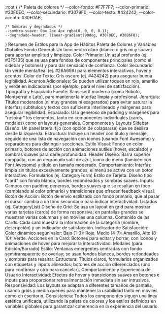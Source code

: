 :root {
    /* Paleta de colores */
    --color-fondo: #F7F7F7;
    --color-primario: #30F0EC;
    --color-secundario: #3079F0;
    --color-texto: #424242;
    --color-acento: #30F0AB;

    /* Sombras y degradados */
    --sombra-suave: 0px 2px 4px rgba(0, 0, 0, 0.1);
    --degradado-header: linear-gradient(90deg, #30F0EC, #30B6F0);
}
Resumen de Estilos para la App de Hábitos
Paleta de Colores y Variables Globales
Fondo General: Un tono neutro claro (blanco o gris muy suave) para aportar amplitud y limpieza.
Color Primario: Un azul profundo (ej. #3F51B5) que se usa para fondos de componentes principales (como el sidebar y botones) y para dar sensación de confianza.
Color Secundario: Un verde menta/teal (ej. #26A69A) para elementos interactivos, hover y acentos.
Color de Texto: Gris oscuro (ej. #424242) para asegurar buena legibilidad.
Acentos Adicionales: Se pueden utilizar toques en rojo, amarillo y verde en indicadores (por ejemplo, para el nivel de satisfacción).
Tipografía y Espaciado
Fuente: Sans-serif moderna (como Roboto, Montserrat o Lato), para mantener la interfaz limpia y profesional.
Jerarquía: Títulos moderados (ni muy grandes ni exagerados) para evitar saturar la interfaz; subtítulos y textos con suficiente interlineado y márgenes para asegurar legibilidad.
Espaciado: Uso generoso de padding y márgenes para "respirar" los elementos, tanto en componentes individuales (cards, modales) como en layouts generales.
Componentes y Layouts
Sidebar
Diseño: Un panel lateral fijo (con opción de colapsarse) que se desliza desde la izquierda.
Estructura: Incluye un header con título y mensaje, seguido de una lista de navegación con íconos (usando Font Awesome) y separadores para distinguir secciones.
Estilo Visual: Fondo en color primario, botones de acción con animaciones sutiles (hover, escalado) y sombras suaves para darle profundidad.
Header
Diseño: Barra superior compacta, con un degradado sutil de azul, ícono de menú (también con Font Awesome) y título en tamaño moderado.
Comportamiento: Interfaz limpia sin títulos excesivamente grandes; el menú se activa con un botón interactivo.
Formularios (ej. CategoryForm)
Estilo de Tarjeta: Diseño tipo "card" con fondo blanco, bordes redondeados y sombras suaves.
Inputs: Campos con padding generoso, bordes suaves que se resaltan en foco (cambiando al color primario) y transiciones que ofrecen feedback visual.
Botón de Acción: Botón de envío estilizado con fondo primario, que al pasar el cursor cambia a un tono secundario para indicar interactividad.
Listados (ej. CategoryList)
Diseño de Grid: Se usa un layout en grid para mostrar varias tarjetas (cards) de forma responsiva; en pantallas grandes se muestran varias columnas y en móviles una columna.
Contenido de las Cards: Cada card muestra la información de la categoría (nombre, descripción) y un indicador de satisfacción.
Indicador de Satisfacción: Color dinámico según valor:
Bajo (1-3): Rojo,
Medio (4-7): Amarillo,
Alto (8-10): Verde.
Acciones en la Card: Botones para editar y borrar, con íconos y animaciones de hover para mejorar la interactividad.
Modales (para Edición/Borrado)
Estilo: Ventanas emergentes centradas con fondo semitransparente de overlay; se usan fondos blancos, bordes redondeados y sombras para resaltar.
Estructura: Títulos claros, formularios organizados con etiquetas y inputs alineados; botones de acción diferenciados (uno para confirmar y otro para cancelar).
Comportamiento y Experiencia de Usuario
Interactividad: Efectos de hover y transiciones suaves en botones e inputs para proporcionar retroalimentación inmediata sin ser intrusivos.
Responsividad: Los layouts se adaptan a diferentes tamaños de pantalla, usando grids y media queries para mantener la usabilidad tanto en móviles como en escritorio.
Consistencia: Todos los componentes siguen una línea estética unificada, utilizando la paleta de colores y los estilos definidos en variables globales para garantizar coherencia en la experiencia del usuario.